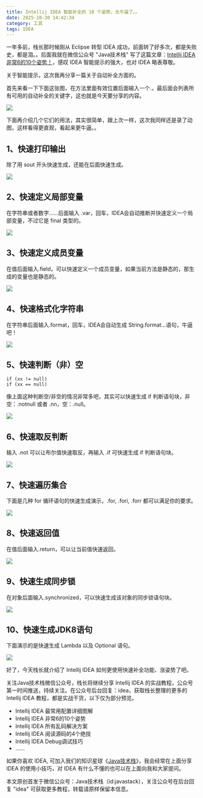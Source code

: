 ```yaml
---
title: Intellij IDEA 智能补全的 10 个姿势，太牛逼了。。
date: 2025-10-30 14:42:34
category: 工具
tags: IDEA
---
```


一年多前，栈长那时候刚从 Eclipse 转型 IDEA 成功，前面转了好多次，都是失败史，都是泪。。后面我就在微信公众号 "Java技术栈" 写了这篇文章：[Intellij IDEA非常6的10个姿势！](https://mp.weixin.qq.com/s/NNPy3BRW851z2mjo6OPYXQ)，感叹 IDEA 智能提示的强大，也对 IDEA 略表尊敬。

关于智能提示，这次我再分享一篇关于自动补全方面的。

首先来看一下下面这张图，在方法里面有效位置后面输入一个.，最后面会列表所有可用的自动补全的关键字，这也就是今天要分享的内容。

![](http://img.javastack.cn/20190520171322.png)

下面再介绍几个它们的用法，其实很简单，跟上次一样，这次我同样还是录了动图，这样看得更直观，看起来更牛逼。。

## 1、快速打印输出

除了用 sout 开头快速生成，还能在后面快速生成。

![](http://img.javastack.cn/sout.gif)

## 2、快速定义局部变量

在字符串或者数字……后面输入 .var，回车，IDEA会自动推断并快速定义一个局部变量，不过它是 final 类型的。

![](http://img.javastack.cn/var.gif)

## 3、快速定义成员变量

在值后面输入.field，可以快速定义一个成员变量，如果当前方法是静态的，那生成的变量也是静态的。

![](http://img.javastack.cn/field.gif)

## 4、快速格式化字符串

在字符串后面输入.format，回车，IDEA会自动生成 String.format...语句，牛逼吧！

![](http://img.javastack.cn/format.gif)

## 5、快速判断（非）空

```
if (xx != null)
if (xx == null)
```

像上面这种判断空/非空的情况非常多吧，其实可以快速生成 if 判断语句块，非空：.notnull 或者 .nn，空：.null。

![](http://img.javastack.cn/null.gif)

## 6、快速取反判断

输入 .not 可以让布尔值快速取反，再输入 .if 可快速生成 if 判断语句块。

![](http://img.javastack.cn/notif.gif)

## 7、快速遍历集合

下面是几种 for 循环语句的快速生成演示，.for, .fori, .forr 都可以满足你的要求。

![](http://img.javastack.cn/for.gif)

## 8、快速返回值

在值后面输入.return，可以让当前值快速返回。

![](http://img.javastack.cn/return.gif)

## 9、快速生成同步锁

在对象后面输入.synchronized，可以快速生成该对象的同步锁语句块。

![](http://img.javastack.cn/synchronized.gif)

## 10、快速生成JDK8语句

下面演示的是快速生成 Lambda 以及 Optional 语句。

![](http://img.javastack.cn/jdk8.gif)

好了，今天栈长就介绍了 Intellij IDEA 如何更使用快速补全功能、涨姿势了吧。

关注Java技术栈微信公众号，栈长将继续分享 Intellij IDEA 的实战教程，公众号第一时间推送，持续关注。在公众号后台回复：idea，获取栈长整理的更多的 Intellij IDEA 教程，都是实战干货，以下仅为部分预览。

- Intellij IDEA 最常用配置详细图解
- Intellij IDEA 非常6的10个姿势
- Intellij IDEA 所有乱码解决方案
- Intellij IDEA 阅读源码的4个绝技
- Intellij IDEA Debug调试技巧
- ……

如果你喜欢 IDEA, 可加入我们的知识星球《[Java技术栈](https://mp.weixin.qq.com/s/tsSXINpS0Jkw0pKz5FiJhw)》，我会经常在上面分享 IDEA 的使用小技巧，对 IDEA 有什么不懂的也可以在上面向我和大家提问。

本文原创首发于微信公众号：Java技术栈（id:javastack），关注公众号在后台回复 "idea" 可获取更多教程，转载请原样保留本信息。